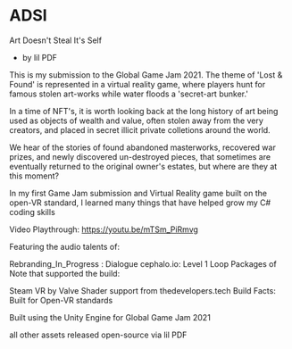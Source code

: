 # ADSI
Art Doesn't Steal It's Self

- by lil PDF



This is my submission to the Global Game Jam 2021. The theme of 'Lost & Found' is represented in a virtual reality game, where players hunt for famous stolen art-works while water floods a 'secret-art bunker.'


In a time of NFT's, it is worth looking back at the long history of art being used as objects of wealth and value, often stolen away from the very creators, and placed in secret illicit private colletions around the world.

We hear of the stories of found abandoned masterworks, recovered war prizes, and newly discovered un-destroyed pieces, that sometimes are eventually returned to the original owner's estates, but where are they at this moment?

In my first Game Jam submission and Virtual Reality game built on the open-VR standard, I learned many things that have helped grow my C# coding skills

Video Playthrough:
https://youtu.be/mTSm_PiRmvg

Featuring the audio talents of:

Rebranding_In_Progress : Dialogue
cephalo.io: Level 1 Loop
Packages of Note that supported the build:

Steam VR by Valve
Shader support from thedevelopers.tech
Build Facts: Built for Open-VR standards

Built using the Unity Engine for Global Game Jam 2021



all other assets released open-source via lil PDF
